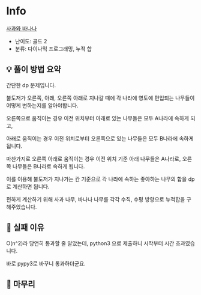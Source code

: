 # Info
[사과와 바나나](https://boj.kr/3114)

- 난이도: 골드 2
- 분류: 다이나믹 프로그래밍, 누적 합

## 💡 풀이 방법 요약

간단한 dp 문제입니다.

불도저가 오른쪽, 아래, 오른쪽 아래로 지나갈 때에 각 나라에 영토에 편입되는 나무들이 어떻게 변하는지를 알아야합니다.

오른쪽으로 움직이는 경우 이전 위치부터 아래로 있는 나무들은 모두 A나라에 속하게 되고,

아래로 움직이는 경우 이전 위치로부터 오른쪽으로 있는 나무들은 모두 B나라에 속하게 됩니다.

마찬가지로 오른쪽 아래로 움직이는 경우 이전 위치 기준 아래 나무들은 A나라로, 오른쪽 나무들은 B나라로 속하게 됩니다.

이를 이용해 불도저가 지나가는 칸 기준으로 각 나라에 속하는 좋아하는 나무의 합을 dp로 계산하면 됩니다.

편하게 계산하기 위해 사과 나무, 바나나 나무를 각각 수직, 수평 방향으로 누적합을 구해주었습니다.

## 👀 실패 이유

O(n^2)라 당연히 통과할 줄 알았는데, python3 으로 제출하니 시작부터 시간 초과였습니다.

바로 pypy3로 바꾸니 통과하더군요.

## 🙂 마무리
